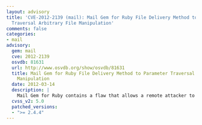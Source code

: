 ```yaml
---
layout: advisory
title: 'CVE-2012-2139 (mail): Mail Gem for Ruby File Delivery Method to Parameter
  Traversal Arbitrary File Manipulation'
comments: false
categories:
- mail
advisory:
  gem: mail
  cve: 2012-2139
  osvdb: 81631
  url: http://www.osvdb.org/show/osvdb/81631
  title: Mail Gem for Ruby File Delivery Method to Parameter Traversal Arbitrary File
    Manipulation
  date: 2012-03-14
  description: |
    Mail Gem for Ruby contains a flaw that allows a remote attacker to traverse outside of a restricted path. The issue is due to the program not properly sanitizing user input, specifically directory traversal style attacks (e.g., ../../) supplied via the 'to' parameter within the delivery method. This directory traversal attack would allow the attacker to modify arbitrary files.
  cvss_v2: 5.0
  patched_versions:
  - ">= 2.4.4"
---
```

